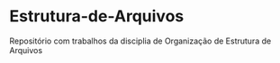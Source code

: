# Estrutura-de-Arquivos
Repositório com trabalhos da disciplia de Organização de Estrutura de Arquivos
